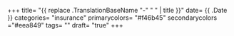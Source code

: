+++
title= "{{ replace .TranslationBaseName "-" " " | title }}"
date= {{ .Date }}
categories= "insurance"
primarycolors= "#f46b45"
secondarycolors ="#eea849"
tags= ""
draft= "true"
+++